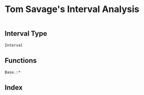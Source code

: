 # Tom Savage's Interval Analysis

```@contents
```
## Interval Type
```@docs
Interval
```

## Functions
```@docs 
Base.:*
```

## Index

```@index
```

